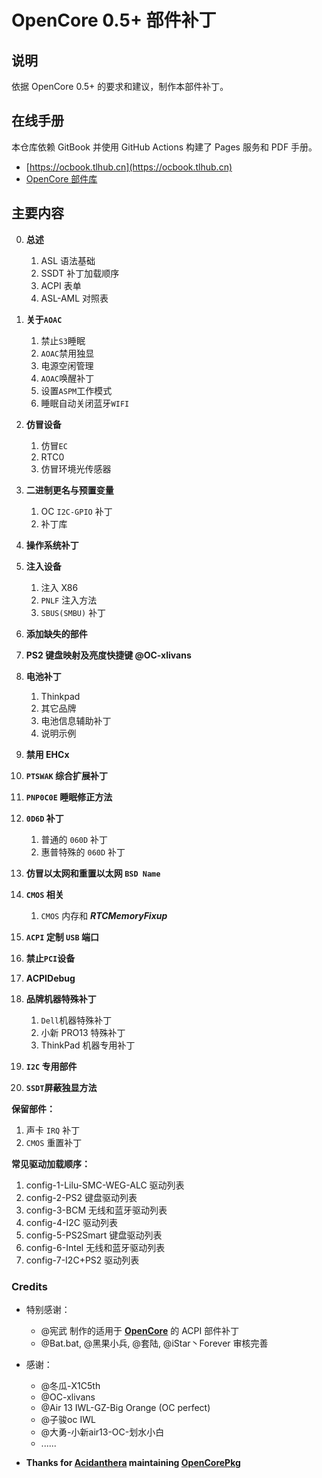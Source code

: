# OpenCore 0.5+ 部件补丁

## 说明

依据 OpenCore 0.5+ 的要求和建议，制作本部件补丁。

## 在线手册

本仓库依赖 GitBook 并使用 GitHub Actions 构建了 Pages 服务和 PDF 手册。

- [https://ocbook.tlhub.cn](https://ocbook.tlhub.cn)
- [OpenCore 部件库](https://cdn.jsdelivr.net/gh/daliansky/OC-little/docs/OpenCore部件库.pdf)

## 主要内容

0. **总述**

   1. ASL 语法基础
   2. SSDT 补丁加载顺序
   3. ACPI 表单
   4. ASL-AML 对照表

1. **关于`AOAC`**

   1. 禁止`S3`睡眠
   2. `AOAC`禁用独显
   3. 电源空闲管理
   4. `AOAC`唤醒补丁
   5. 设置`ASPM`工作模式
   6. 睡眠自动关闭蓝牙`WIFI`

2. **仿冒设备**

   1. 仿冒`EC`
   2. RTC0
   3. 仿冒环境光传感器

3. **二进制更名与预置变量**

   1. OC `I2C-GPIO` 补丁
   2. 补丁库

4. **操作系统补丁**

5. **注入设备**

   1. 注入 X86
   2. `PNLF` 注入方法
   3. `SBUS(SMBU)` 补丁

6. **添加缺失的部件**

7. **PS2 键盘映射及亮度快捷键 @OC-xlivans**

8. **电池补丁**

   1. Thinkpad
   2. 其它品牌
   3. 电池信息辅助补丁
   4. 说明示例

9. **禁用 EHCx**

10. **`PTSWAK` 综合扩展补丁**

11. **`PNP0C0E` 睡眠修正方法**

12. **`0D6D` 补丁**

    1. 普通的 `060D` 补丁
    2. 惠普特殊的 `060D` 补丁

13. **仿冒以太网和重置以太网 `BSD Name`**

14. **`CMOS` 相关**

    1. `CMOS` 内存和 ***RTCMemoryFixup***

15. **`ACPI` 定制 `USB` 端口**

16. **禁止`PCI`设备**

17. **ACPIDebug**

18. **品牌机器特殊补丁**

    1. `Dell`机器特殊补丁
    2. 小新 PRO13 特殊补丁
    3. ThinkPad 机器专用补丁

19. **`I2C` 专用部件**

20. **`SSDT`屏蔽独显方法**

**保留部件：**

   1. 声卡 `IRQ` 补丁
   2. `CMOS` 重置补丁

**常见驱动加载顺序：**

   1. config-1-Lilu-SMC-WEG-ALC 驱动列表
   2. config-2-PS2 键盘驱动列表
   3. config-3-BCM 无线和蓝牙驱动列表
   4. config-4-I2C 驱动列表
   5. config-5-PS2Smart 键盘驱动列表
   6. config-6-Intel 无线和蓝牙驱动列表
   7. config-7-I2C+PS2 驱动列表

### Credits

- 特别感谢：
  - @宪武 制作的适用于 **[OpenCore](https://github.com/acidanthera/OpenCorePkg)** 的 ACPI 部件补丁
  - @Bat.bat, @黑果小兵, @套陆, @iStar丶Forever 审核完善

- 感谢：
  - @冬瓜-X1C5th
  - @OC-xlivans
  - @Air 13 IWL-GZ-Big Orange (OC perfect)
  - @子骏oc IWL
  - @大勇-小新air13-OC-划水小白
  - ......

- **Thanks for [Acidanthera](https://github.com/acidanthera) maintaining [OpenCorePkg](https://github.com/acidanthera/OpenCorePkg)**
